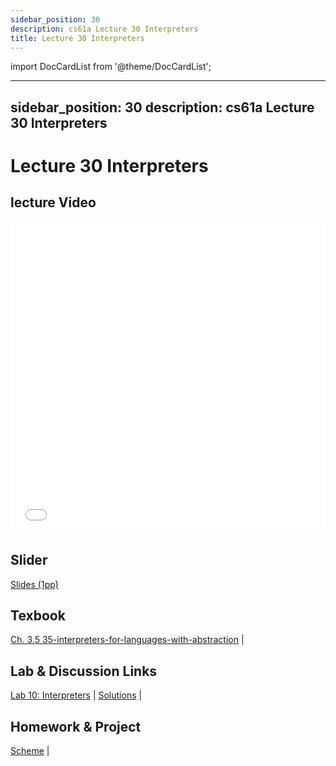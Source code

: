 ```yaml
---
sidebar_position: 30
description: cs61a Lecture 30 Interpreters
title: Lecture 30 Interpreters
---
```


import DocCardList from '@theme/DocCardList';

---
sidebar_position: 30
description: cs61a  Lecture 30 Interpreters
---
# Lecture 30 Interpreters
## lecture Video

<iframe src="//player.bilibili.com/player.html?aid=277746636&bvid=BV17c411f78k&cid=1311465503&p=1&high_quality=1&danmaku=0" scrolling="no" border="0" frameborder="no" framespacing="0" allowfullscreen="true" allowfullscreen="allowfullscreen" width="100%" height="500" scrolling="no" frameborder="0" sandbox="allow-top-navigation allow-same-origin allow-forms allow-scripts"> </iframe>

## Slider
[Slides (1pp)](/resource/cs61a/30-Interpreters_1pp.pdf)
## Texbook
[Ch. 3.5 35-interpreters-for-languages-with-abstraction](https://www.composingprograms.com/pages/35-interpreters-for-languages-with-abstraction.html) | 

## Lab & Discussion Links
[Lab 10: Interpreters](./lab/lab10.md) | [Solutions](./lab/sol-lab10.md) | 

## Homework & Project
[Scheme](./project/scheme.md) | 


<DocCardList />

